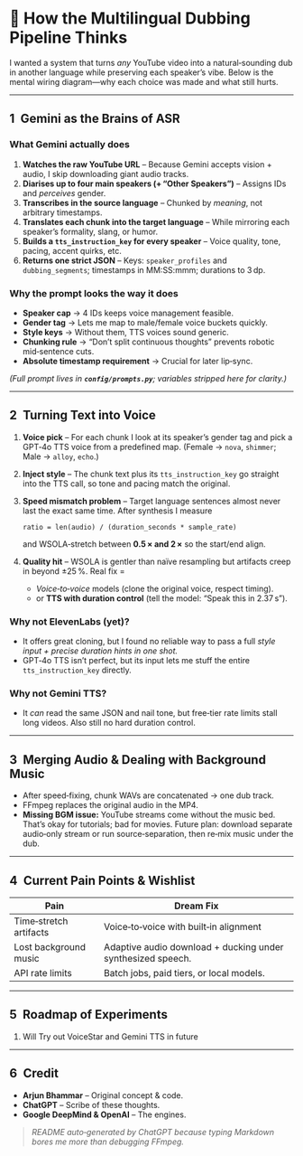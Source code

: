 # 🧩 **How the Multilingual Dubbing Pipeline Thinks**

I wanted a system that turns *any* YouTube video into a natural‑sounding dub in another language while preserving each speaker’s vibe. Below is the mental wiring diagram—why each choice was made and what still hurts.

---

## 1 Gemini as the Brains of ASR

### What Gemini actually does

1. **Watches the raw YouTube URL** – Because Gemini accepts vision + audio, I skip downloading giant audio tracks.
2. **Diarises up to four main speakers (+ “Other Speakers”)** – Assigns IDs and *perceives* gender.
3. **Transcribes in the source language** – Chunked by *meaning*, not arbitrary timestamps.
4. **Translates each chunk into the target language** – While mirroring each speaker’s formality, slang, or humor.
5. **Builds a ********************************`tts_instruction_key`******************************** for every speaker** – Voice quality, tone, pacing, accent quirks, etc.
6. **Returns one strict JSON** – Keys: `speaker_profiles` and `dubbing_segments`; timestamps in MM\:SS\:mmm; durations to 3 dp.

### Why the prompt looks the way it does

* **Speaker cap** → 4 IDs keeps voice management feasible.
* **Gender tag** → Lets me map to male/female voice buckets quickly.
* **Style keys** → Without them, TTS voices sound generic.
* **Chunking rule** → “Don’t split continuous thoughts” prevents robotic mid‑sentence cuts.
* **Absolute timestamp requirement** → Crucial for later lip‑sync.

*(Full prompt lives in ****************`config/prompts.py`****************; variables stripped here for clarity.)*

---

## 2 Turning Text into Voice

1. **Voice pick** – For each chunk I look at its speaker’s gender tag and pick a GPT‑4o TTS voice from a predefined map. (Female → `nova`, `shimmer`; Male → `alloy`, `echo`.)
2. **Inject style** – The chunk text plus its `tts_instruction_key` go straight into the TTS call, so tone and pacing match the original.
3. **Speed mismatch problem** – Target language sentences almost never last the exact same time. After synthesis I measure

   ```
   ratio = len(audio) / (duration_seconds * sample_rate)
   ```

   and WSOLA‑stretch between **0.5 × and 2 ×** so the start/end align.
4. **Quality hit** – WSOLA is gentler than naïve resampling but artifacts creep in beyond ±25 %. Real fix =

   * *Voice‑to‑voice* models (clone the original voice, respect timing).
   * or **TTS with duration control** (tell the model: “Speak this in 2.37 s”).

### Why not ElevenLabs (yet)?

* It offers great cloning, but I found no reliable way to pass a full *style input + precise duration hints in one shot.*
* GPT‑4o TTS isn’t perfect, but its  input lets me stuff the entire `tts_instruction_key` directly.

### Why not Gemini TTS?

* It *can* read the same JSON and nail tone, but free‑tier rate limits stall long videos. Also still no hard duration control.

---

## 3 Merging Audio & Dealing with Background Music

* After speed‑fixing, chunk WAVs are concatenated → one dub track.
* FFmpeg replaces the original audio in the MP4.
* **Missing BGM issue:**  YouTube  streams come without the music bed. That’s okay for tutorials; bad for movies. Future plan: download separate audio‑only stream or run source‑separation, then re‑mix music under the dub.

---

## 4 Current Pain Points & Wishlist

| Pain                   | Dream Fix                                                   |
| ---------------------- | ----------------------------------------------------------- |
| Time‑stretch artifacts | Voice‑to‑voice with built‑in alignment                      |
| Lost background music  | Adaptive audio download + ducking under synthesized speech. |
| API rate limits        | Batch jobs, paid tiers, or local models.                    |

---

## 5 Roadmap of Experiments

1. Will Try out VoiceStar and Gemini TTS in future

---

## 6 Credit

* **Arjun Bhammar** – Original concept & code.
* **ChatGPT** – Scribe of these thoughts.
* **Google DeepMind & OpenAI** – The engines.

> *README auto‑generated by ChatGPT because typing Markdown bores me more than debugging FFmpeg.*
